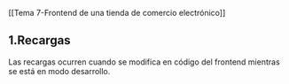 [[Tema 7-Frontend de una tienda de comercio electrónico]]

## 1.Recargas
Las recargas ocurren cuando se modifica en código del frontend mientras se está en modo desarrollo. 